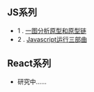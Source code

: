 ## JS系列

- 1 . [一图分析原型和原型链](https://github.com/moonlightop/Blog/blob/master/js/%E4%BB%8E%E5%8E%9F%E5%9E%8B%E5%88%B0%E5%8E%9F%E5%9E%8B%E9%93%BE.md)
- 2 . [Javascript运行三部曲](https://github.com/moonlightop/Blog/tree/master/js/JS%E8%BF%90%E8%A1%8C%E4%B8%89%E9%83%A8%E6%9B%B2.md)
## React系列
* 研究中......

